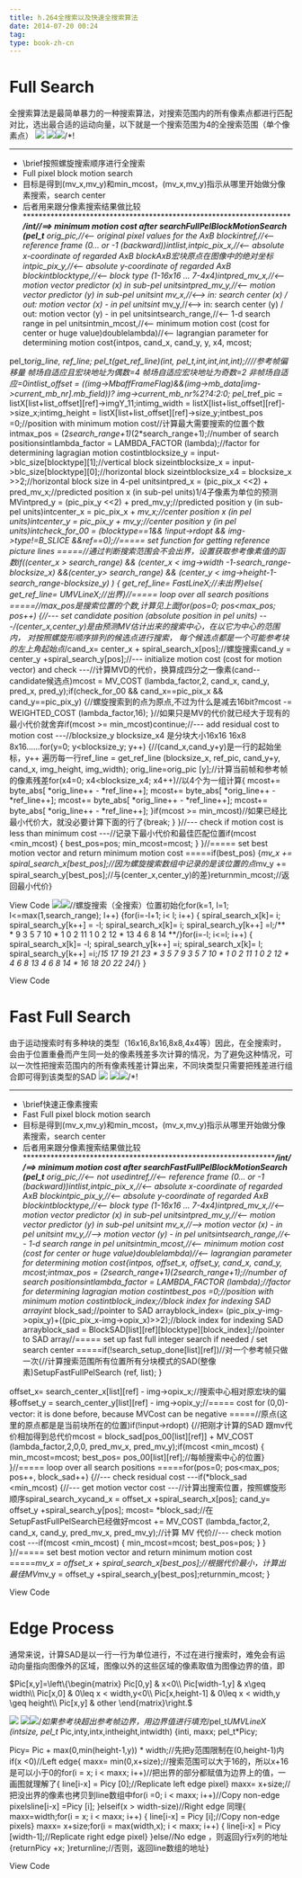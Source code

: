 ```yaml
---
title: h.264全搜索以及快速全搜索算法
date: 2014-07-20 00:24
tag: 
type: book-zh-cn
---
```



# Full Search
全搜索算法是最简单暴力的一种搜索算法，对搜索范围内的所有像素点都进行匹配对比，选出最合适的运动向量，以下就是一个搜索范围为4的全搜索范围（单个像素点）
![](2014-07-20-h.264全搜索以及快速全搜索算法/192238270996729.jpg)
![](2014-07-20-h.264全搜索以及快速全搜索算法/ContractedBlock.gif)![](2014-07-20-h.264全搜索以及快速全搜索算法/ExpandedBlockStart.gif)/*!
 ***********************************************************************
 * \brief按照螺旋搜索顺序进行全搜索
 *    Full pixel block motion search
 *    目标是得到(mv_x,mv_y)和min_mcost，(mv_x,mv_y)指示从哪里开始做分像素搜索，search center
 *    后者用来跟分像素搜索结果做比较
 ************************************************************************/int//==> minimum motion cost after searchFullPelBlockMotionSearch (pel_t**   orig_pic,//<--  original pixel values for the AxB blockintref,//<--  reference frame (0... or -1 (backward))intlist,intpic_pix_x,//<--  absolute x-coordinate of regarded AxB blockAxB宏块原点在图像中的绝对坐标intpic_pix_y,//<--  absolute y-coordinate of regarded AxB blockintblocktype,//<--  block type (1-16x16 ... 7-4x4)intpred_mv_x,//<--  motion vector predictor (x) in sub-pel unitsintpred_mv_y,//<--  motion vector predictor (y) in sub-pel unitsint*      mv_x,//<--> in: search center (x) / out: motion vector (x) - in pel unitsint*      mv_y,//<--> in: search center (y) / out: motion vector (y) - in pel unitsintsearch_range,//<--  1-d search range in pel unitsintmin_mcost,//<--  minimum motion cost (cost for center or huge value)doublelambda)//<--  lagrangian parameter for determining motion cost{intpos, cand_x, cand_y, y, x4, mcost;
  
  pel_t*orig_line, *ref_line;
  pel_t*(*get_ref_line)(int, pel_t*,int,int,int,int);////参考帧偏移量 帧场自适应且宏块地址为偶数=4 帧场自适应宏块地址为奇数=2 非帧场自适应=0intlist_offset   = ((img->MbaffFrameFlag)&&(img->mb_data[img->current_mb_nr].mb_field))? img->current_mb_nr%2?4:2:0;
  pel_t*ref_pic            = listX[list+list_offset][ref]->imgY_11;intimg_width     = listX[list+list_offset][ref]->size_x;intimg_height    = listX[list+list_offset][ref]->size_y;intbest_pos      =0;//position with minimum motion cost//计算最大需要搜索的位置个数intmax_pos       = (2*search_range+1)*(2*search_range+1);//number of search positionsintlambda_factor = LAMBDA_FACTOR (lambda);//factor for determining lagragian motion costintblocksize_y   = input->blc_size[blocktype][1];//vertical block sizeintblocksize_x   = input->blc_size[blocktype][0];//horizontal block sizeintblocksize_x4  = blocksize_x >>2;//horizontal block size in 4-pel unitsintpred_x        = (pic_pix_x <<2) + pred_mv_x;//predicted position x (in sub-pel units)1/4子像素为单位的预测MVintpred_y        = (pic_pix_y <<2) + pred_mv_y;//predicted position y (in sub-pel units)intcenter_x      = pic_pix_x + *mv_x;//center position x (in pel units)intcenter_y      = pic_pix_y + *mv_y;//center position y (in pel units)intcheck_for_00  = (blocktype==1&& !input->rdopt && img->type!=B_SLICE &&ref==0);//===== set function for getting reference picture lines =====//通过判断搜索范围会不会出界，设置获取参考像素值的函数if((center_x > search_range) && (center_x < img->width -1-search_range-blocksize_x) &&(center_y> search_range) && (center_y < img->height-1-search_range-blocksize_y)   )
  {
     get_ref_line= FastLineX;//未出界}else{
     get_ref_line= UMVLineX;//出界}//===== loop over all search positions =====//max_pos是搜索位置的个数,计算见上面for(pos=0; pos<max_pos; pos++)
  {//--- set candidate position (absolute position in pel units) ---/*(center_x,center_y)是由预测MV估计出来的搜索中心，在以它为中心的范围内，
    对按照螺旋形顺序排列的候选点进行搜索，
    每个候选点都是一个可能参考块的左上角起始点*/cand_x= center_x + spiral_search_x[pos];//螺旋搜索cand_y = center_y +spiral_search_y[pos];//--- initialize motion cost (cost for motion vector) and check ---//计算MVD的代价，换算成四分之一像素(cand--candidate候选点)mcost = MV_COST (lambda_factor,2, cand_x, cand_y, pred_x, pred_y);if(check_for_00 && cand_x==pic_pix_x && cand_y==pic_pix_y)
    {//螺旋搜索到的点为原点,不过为什么是减去16bit?mcost -= WEIGHTED_COST (lambda_factor,16);
    }//如果只是MV的代价就已经大于现有的最小代价就舍弃if(mcost >= min_mcost)continue;//--- add residual cost to motion cost ---//blocksize_y blocksize_x4 是分块大小16x16 16x8 8x16......for(y=0; y<blocksize_y; y++) 
    {//(cand_x,cand_y+y)是一行的起始坐标，y++ 遍历每一行ref_line  = get_ref_line (blocksize_x, ref_pic, cand_y+y, cand_x, img_height, img_width);
      orig_line=orig_pic [y];//计算当前帧和参考帧的像素残差for(x4=0; x4<blocksize_x4; x4++)//以4个为一组计算{
        mcost+= byte_abs[ *orig_line++ - *ref_line++];
        mcost+= byte_abs[ *orig_line++ - *ref_line++];
        mcost+= byte_abs[ *orig_line++ - *ref_line++];
        mcost+= byte_abs[ *orig_line++ - *ref_line++];
      }if(mcost >= min_mcost)//如果已经比最小代价大，就没必要计算下面的行了{break;
      }
    }//--- check if motion cost is less than minimum cost ---//记录下最小代价和最佳匹配位置if(mcost <min_mcost)
    {
      best_pos=pos;
      min_mcost=mcost;
    }
  }//===== set best motion vector and return minimum motion cost =====if(best_pos)
  {*mv_x += spiral_search_x[best_pos];//因为螺旋搜索数组中记录的是该位置的点*mv_y += spiral_search_y[best_pos];//与(center_x,center_y)的差}returnmin_mcost;//返回最小代价}

View Code
![](2014-07-20-h.264全搜索以及快速全搜索算法/ContractedBlock.gif)![](2014-07-20-h.264全搜索以及快速全搜索算法/ExpandedBlockStart.gif)//螺旋搜索（全搜索）位置初始化for(k=1, l=1; l<=max(1,search_range); l++)
  {for(i=-l+1; i< l; i++)
    {
      spiral_search_x[k]=  i;  spiral_search_y[k++] = -l;
      spiral_search_x[k]=  i;  spiral_search_y[k++] =l;/**                                 
       *                         9  3 5 7 10
       *          1 0 2          11 1 0 2 12
       *                         13 4 6 8 14
       **/}for(i=-l;   i<=l; i++)
    {
      spiral_search_x[k]= -l;  spiral_search_y[k++] =i;
      spiral_search_x[k]=  l;  spiral_search_y[k++] =i;/*15 17 19  21 23
       *         3 5 7                9  3  5  7  10
       *         1 0 2               11  1  0  2  12
       *         4 6 8               13  4  6  8  14
       *                             16 18 20 22  24*/}
  }

View Code


# Fast Full Search
由于运动搜索时有多种块的类型（16x16,8x16,8x8,4x4等）因此，在全搜索时，会由于位置重叠而产生同一处的像素残差多次计算的情况，为了避免这种情况，可以一次性把搜索范围内的所有像素残差计算出来，不同块类型只需要把残差进行组合即可得到该类型的SAD
![](2014-07-20-h.264全搜索以及快速全搜索算法/192316014431082.jpg)
![](2014-07-20-h.264全搜索以及快速全搜索算法/ContractedBlock.gif)![](2014-07-20-h.264全搜索以及快速全搜索算法/ExpandedBlockStart.gif)/*!
 ***********************************************************************
 * \brief快速正像素搜索
 *    Fast Full pixel block motion search
 *    目标是得到(mv_x,mv_y)和min_mcost，(mv_x,mv_y)指示从哪里开始做分像素搜索，search center
 *    后者用来跟分像素搜索结果做比较
 ************************************************************************/int//==> minimum motion cost after searchFastFullPelBlockMotionSearch (pel_t**   orig_pic,//<--  not usedintref,//<--  reference frame (0... or -1 (backward))intlist,intpic_pix_x,//<--  absolute x-coordinate of regarded AxB blockintpic_pix_y,//<--  absolute y-coordinate of regarded AxB blockintblocktype,//<--  block type (1-16x16 ... 7-4x4)intpred_mv_x,//<--  motion vector predictor (x) in sub-pel unitsintpred_mv_y,//<--  motion vector predictor (y) in sub-pel unitsint*      mv_x,//--> motion vector (x) - in pel unitsint*      mv_y,//--> motion vector (y) - in pel unitsintsearch_range,//<--  1-d search range in pel unitsintmin_mcost,//<--  minimum motion cost (cost for center or huge value)doublelambda)//<--  lagrangian parameter for determining motion cost{intpos, offset_x, offset_y, cand_x, cand_y, mcost;intmax_pos       = (2*search_range+1)*(2*search_range+1);//number of search positionsintlambda_factor = LAMBDA_FACTOR (lambda);//factor for determining lagragian motion costintbest_pos      =0;//position with minimum motion costintblock_index;//block index for indexing SAD arrayint*  block_sad;//pointer to SAD arrayblock_index= (pic_pix_y-img->opix_y)+((pic_pix_x-img->opix_x)>>2);//block index for indexing SAD arrayblock_sad     = BlockSAD[list][ref][blocktype][block_index];//pointer to SAD array//===== set up fast full integer search if needed / set search center =====if(!search_setup_done[list][ref])//对一个参考帧只做一次{//计算搜索范围所有位置所有分块模式的SAD(整像素)SetupFastFullPelSearch (ref, list);
  }

  offset_x= search_center_x[list][ref] - img->opix_x;//搜索中心相对原宏块的偏移offset_y = search_center_y[list][ref] - img->opix_y;//===== cost for (0,0)-vector: it is done before, because MVCost can be negative =====//原点(这里的原点都是是当前块所在的位置)if(!input->rdopt)
  {//把刚才计算的SAD 跟mv代价相加得到总代价mcost = block_sad[pos_00[list][ref]] + MV_COST (lambda_factor,2,0,0, pred_mv_x, pred_mv_y);if(mcost <min_mcost)
    {
      min_mcost=mcost;
      best_pos= pos_00[list][ref];//每帧搜索中心的位置}
  }//===== loop over all search positions =====for(pos=0; pos<max_pos; pos++, block_sad++)
  {//--- check residual cost ---if(*block_sad <min_mcost)
    {//--- get motion vector cost ---//计算出搜索位置，按照螺旋形顺序spiral_search_xycand_x = offset_x +spiral_search_x[pos];
      cand_y= offset_y +spiral_search_y[pos];
      mcost= *block_sad;//在SetupFastFullPelSearch已经做好mcost += MV_COST (lambda_factor,2, cand_x, cand_y, pred_mv_x, pred_mv_y);//计算 MV 代价//--- check motion cost ---if(mcost <min_mcost)
      {
        min_mcost=mcost;
        best_pos=pos;
      }
    }
  }//===== set best motion vector and return minimum motion cost =====*mv_x = offset_x + spiral_search_x[best_pos];//根据代价最小，计算出最佳MV*mv_y = offset_y +spiral_search_y[best_pos];returnmin_mcost;
}

View Code



# Edge Process
通常来说，计算SAD是以一行一行为单位进行，不过在进行搜索时，难免会有运动向量指向图像外的区域，图像以外的这些区域的像素取值为图像边界的值，即

$Pic[x,y]=\left\{\begin{matrix}
Pic[0,y] & x<0\\
Pic[width-1,y] & x\geq width\\
Pic[x,0] & 0\leq x < width,y<0\\
Pic[x,height-1] & 0\leq x < width,y \geq height\\
Pic[x,y] & other
\end{matrix}\right.$

![](2014-07-20-h.264全搜索以及快速全搜索算法/200043293812306.jpg)
![](2014-07-20-h.264全搜索以及快速全搜索算法/ContractedBlock.gif)![](2014-07-20-h.264全搜索以及快速全搜索算法/ExpandedBlockStart.gif)/*如果参考块超出参考帧边界，用边界值进行填充*/pel_t*UMVLineX (intsize, pel_t* Pic,inty,intx,intheight,intwidth)
{inti, maxx;
  pel_t*Picy;

  Picy= Pic + max(0,min(height-1,y)) * width;//先把y范围限制在(0,height-1)内if(x <0)//Left edge{
    maxx= min(0,x+size);//搜索范围可以大于16的，所以x+16是可以小于0的for(i = x; i < maxx; i++)//把出界的部分都赋值为边界上的值，一画图就理解了{
      line[i-x] = Picy [0];//Replicate left edge pixel}
    maxx= x+size;//把没出界的像素也拷贝到line数组中for(i =0; i < maxx; i++)//Copy non-edge pixelsline[i-x] =Picy [i];
  }elseif(x > width-size)//Right edge  同理{
    maxx=width;for(i = x; i < maxx; i++)
    {
      line[i-x] = Picy [i];//Copy non-edge pixels}
    maxx= x+size;for(i = max(width,x); i < maxx; i++)
    {
      line[i-x] = Picy [width-1];//Replicate right edge pixel}
  }else//No edge  ，则返回y行x列的地址{returnPicy +x;
  }returnline;//否则，返回line数组的地址}

View Code











